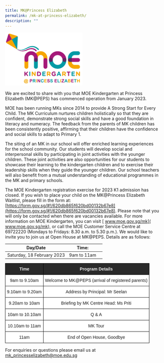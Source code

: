 ```yaml
---
title: MK@Princess Elizabeth
permalink: /mk-at-princess-elizabeth/
description: ""
---
```

<img src="/images/mkpeps.jpg" 
     style="width:50%">

We are excited to share with you that MOE Kindergarten at Princess Elizabeth (MK@PEPS) has commenced operation from January 2023. 

MOE has been running MKs since 2014 to provide A Strong Start for Every Child. The MK Curriculum nurtures children holistically so that they are confident, demonstrate strong social skills and have a good foundation in literacy and numeracy. The feedback from the parents of MK children has been consistently positive, affirming that their children have the confidence and social skills to adapt to Primary 1.

The siting of an MK in our school will offer enriched learning experiences for the school community. Our students will develop social and interpersonal skills by participating in joint activities with the younger children. These joint activities are also opportunities for our students to showcase their learning to the kindergarten children and to exercise their leadership skills when they guide the younger children. Our school teachers will also benefit from a mutual understanding of educational programmes in the MK and primary schools. 

The MOE Kindergarten registration exercise for 2023 K1 admission has closed.  If you wish to place your child on the MK@Princess Elizabeth Waitlist, please fill in the form at: [https://form.gov.sg/#!/620db865f620bd00132b67e8](https://form.gov.sg/#!/620db865f620bd00132b67e8). Please note that you will only be contacted when there are vacancies available. For more information on MOE Kindergarten, you can visit [ www.moe.gov.sg/mk]( www.moe.gov.sg/mk), or call the MOE Customer Service Centre at 69722220 (Mondays to Fridays: 8.30 a.m. to 5.30 p.m.).
We would like to invite you to join us at Open House at MK@PEPS. Details are as follows:


| Day/Date | Time: | |
| -------- | -------- | -------- |
| Saturday, 18 February 2023     | 9am to 11am     |

<style type="text/css">
.tg  {border-collapse:collapse;border-spacing:0;}
.tg td{border-color:black;border-style:solid;border-width:1px;font-family:Arial, sans-serif;font-size:14px;
  overflow:hidden;padding:10px 5px;word-break:normal;}
.tg th{border-color:black;border-style:solid;border-width:1px;font-family:Arial, sans-serif;font-size:14px;
  font-weight:normal;overflow:hidden;padding:10px 5px;word-break:normal;}
.tg .tg-2705{background-color:#2A2A2A;color:#EEE;font-weight:bold;text-align:center;vertical-align:middle}
.tg .tg-f4yw{background-color:#FFF;text-align:center;vertical-align:middle}
</style>
<table class="tg">
<thead>
  <tr>
    <th class="tg-2705"><span style="color:#EEE;background-color:#2A2A2A">Time</span></th>
    <th class="tg-2705"><span style="color:#EEE;background-color:#2A2A2A"> Program Details</span></th>
  </tr>
</thead>
<tbody>
  <tr>
    <td class="tg-f4yw">9am to 9.10am</td>
    <td class="tg-f4yw">Welcome to MK@PEPS (arrival of registered parents)</td>
  </tr>
  <tr>
    <td class="tg-f4yw">9.10am to 9.20am</td>
    <td class="tg-f4yw">Address by Principal: Mr Seelan<br></td>
  </tr>
  <tr>
    <td class="tg-f4yw">9.20am to 10am</td>
    <td class="tg-f4yw">Briefing by MK Centre Head: Ms Priti</td>
  </tr>
  <tr>
    <td class="tg-f4yw">10am to 10.10am</td>
    <td class="tg-f4yw">Q & A </td>
  </tr>
  <tr>
    <td class="tg-f4yw">10.10am to 11am</td>
    <td class="tg-f4yw">MK Tour </td>
  </tr>
  <tr>
    <td class="tg-f4yw">11am</td>
    <td class="tg-f4yw">End of Open House, Goodbye </td>
  </tr>
</tbody>
</table>
     
For enquiries or questions please email us at [mk\_princesselizabeth@moe.edu.sg](mailto:mk_princesselizabeth@moe.edu.sg)